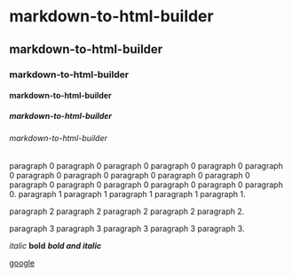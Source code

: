 # markdown-to-html-builder
## markdown-to-html-builder
### markdown-to-html-builder
#### markdown-to-html-builder
##### markdown-to-html-builder
###### markdown-to-html-builder
paragraph 0 paragraph 0 paragraph 0 paragraph 0 paragraph 0 paragraph 0 paragraph 0 paragraph 0 paragraph 0 paragraph 0 paragraph 0 paragraph 0 paragraph 0 paragraph 0 paragraph 0 paragraph 0 paragraph 0.
paragraph 1 paragraph 1 paragraph 1 paragraph 1 paragraph 1.

paragraph 2 paragraph 2 paragraph 2 paragraph 2 paragraph 2.


paragraph 3 paragraph 3 paragraph 3 paragraph 3 paragraph 3.



*italic*
**bold**
***bold and italic***

[]()
[google](https://google.com)